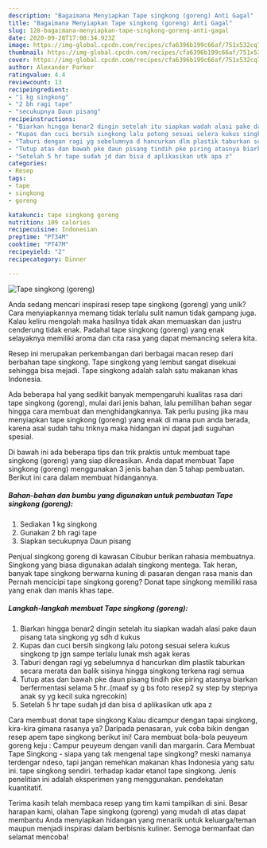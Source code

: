 ```yaml
---
description: "Bagaimana Menyiapkan Tape singkong (goreng) Anti Gagal"
title: "Bagaimana Menyiapkan Tape singkong (goreng) Anti Gagal"
slug: 128-bagaimana-menyiapkan-tape-singkong-goreng-anti-gagal
date: 2020-09-28T17:08:34.923Z
image: https://img-global.cpcdn.com/recipes/cfa6396b199c66af/751x532cq70/tape-singkong-goreng-foto-resep-utama.jpg
thumbnail: https://img-global.cpcdn.com/recipes/cfa6396b199c66af/751x532cq70/tape-singkong-goreng-foto-resep-utama.jpg
cover: https://img-global.cpcdn.com/recipes/cfa6396b199c66af/751x532cq70/tape-singkong-goreng-foto-resep-utama.jpg
author: Alexander Parker
ratingvalue: 4.4
reviewcount: 13
recipeingredient:
- "1 kg singkong"
- "2 bh ragi tape"
- "secukupnya Daun pisang"
recipeinstructions:
- "Biarkan hingga benar2 dingin setelah itu siapkan wadah alasi pake daun pisang tata singkong yg sdh d kukus"
- "Kupas dan cuci bersih singkong lalu potong sesuai selera kukus singkong tp jgn sampe terlalu lunak msh agak keras"
- "Taburi dengan ragi yg sebelumnya d hancurkan dlm plastik taburkan secara merata dan balik sisinya hingga singkong terkena ragi semua"
- "Tutup atas dan bawah pke daun pisang tindih pke piring atasnya biarkan berfermentasi selama 5 hr..(maaf sy g bs foto resep2 sy step by stepnya anak sy yg kecil suka ngrecokin)"
- "Setelah 5 hr tape sudah jd dan bisa d aplikasikan utk apa z"
categories:
- Resep
tags:
- tape
- singkong
- goreng

katakunci: tape singkong goreng 
nutrition: 109 calories
recipecuisine: Indonesian
preptime: "PT34M"
cooktime: "PT47M"
recipeyield: "2"
recipecategory: Dinner

---
```



![Tape singkong (goreng)](https://img-global.cpcdn.com/recipes/cfa6396b199c66af/751x532cq70/tape-singkong-goreng-foto-resep-utama.jpg)

Anda sedang mencari inspirasi resep tape singkong (goreng) yang unik? Cara menyiapkannya memang tidak terlalu sulit namun tidak gampang juga. Kalau keliru mengolah maka hasilnya tidak akan memuaskan dan justru cenderung tidak enak. Padahal tape singkong (goreng) yang enak selayaknya memiliki aroma dan cita rasa yang dapat memancing selera kita.

Resep ini merupakan perkembangan dari berbagai macan resep dari berbahan tape singkong. Tape singkong yang lembut sangat disekuai sehingga bisa mejadi. Tape singkong adalah salah satu makanan khas Indonesia.

Ada beberapa hal yang sedikit banyak mempengaruhi kualitas rasa dari tape singkong (goreng), mulai dari jenis bahan, lalu pemilihan bahan segar hingga cara membuat dan menghidangkannya. Tak perlu pusing jika mau menyiapkan tape singkong (goreng) yang enak di mana pun anda berada, karena asal sudah tahu triknya maka hidangan ini dapat jadi suguhan spesial.


Di bawah ini ada beberapa tips dan trik praktis untuk membuat tape singkong (goreng) yang siap dikreasikan. Anda dapat membuat Tape singkong (goreng) menggunakan 3 jenis bahan dan 5 tahap pembuatan. Berikut ini cara dalam membuat hidangannya.

<!--inarticleads1-->

##### Bahan-bahan dan bumbu yang digunakan untuk pembuatan Tape singkong (goreng):

1. Sediakan 1 kg singkong
1. Gunakan 2 bh ragi tape
1. Siapkan secukupnya Daun pisang


Penjual singkong goreng di kawasan Cibubur berikan rahasia membuatnya. Singkong yang biasa digunakan adalah singkong mentega. Tak heran, banyak tape singkong berwarna kuning di pasaran dengan rasa manis dan Pernah mencicipi tape singkong goreng? Donat tape singkong memiliki rasa yang enak dan manis khas tape. 

<!--inarticleads2-->

##### Langkah-langkah membuat Tape singkong (goreng):

1. Biarkan hingga benar2 dingin setelah itu siapkan wadah alasi pake daun pisang tata singkong yg sdh d kukus
1. Kupas dan cuci bersih singkong lalu potong sesuai selera kukus singkong tp jgn sampe terlalu lunak msh agak keras
1. Taburi dengan ragi yg sebelumnya d hancurkan dlm plastik taburkan secara merata dan balik sisinya hingga singkong terkena ragi semua
1. Tutup atas dan bawah pke daun pisang tindih pke piring atasnya biarkan berfermentasi selama 5 hr..(maaf sy g bs foto resep2 sy step by stepnya anak sy yg kecil suka ngrecokin)
1. Setelah 5 hr tape sudah jd dan bisa d aplikasikan utk apa z


Cara membuat donat tape singkong Kalau dicampur dengan tapai singkong, kira-kira gimana rasanya ya? Daripada penasaran, yuk coba bikin dengan resep apem tape singkong berikut ini! Cara membuat bola-bola peuyeum goreng keju : Campur peuyeum dengan vanili dan margarin. Cara Membuat Tape Singkong - siapa yang tak mengenal tape singkong? meski namanya terdengar ndeso, tapi jangan remehkan makanan khas Indonesia yang satu ini. tape singkong sendiri. terhadap kadar etanol tape singkong. Jenis penelitian ini adalah eksperimen yang menggunakan. pendekatan kuantitatif. 

Terima kasih telah membaca resep yang tim kami tampilkan di sini. Besar harapan kami, olahan Tape singkong (goreng) yang mudah di atas dapat membantu Anda menyiapkan hidangan yang menarik untuk keluarga/teman maupun menjadi inspirasi dalam berbisnis kuliner. Semoga bermanfaat dan selamat mencoba!
